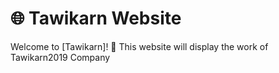 # 🌐 Tawikarn Website

Welcome to [Tawikarn]! 🚀 This website will display the work of Tawikarn2019 Company
